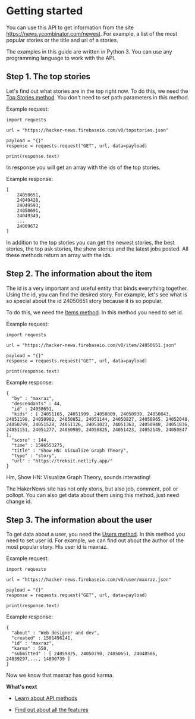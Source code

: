 <h1>Getting started</h1>

You can use this API to get information from the site https://news.ycombinator.com/newest. For example, a list of the most popular stories or the title and url of a stories.

The examples in this guide are written in Python 3. You can use any programming language to work with the API.

<h2>Step 1. The top stories</h2>

Let's find out what stories are in the top right now. To do this, we need the [Top Stories method](https://github.com/myafka/HackerNewsDocs/blob/master/Methods.md#top-stories). You don't need to set path parameters in this method.
 
Example request:

```
import requests

url = "https://hacker-news.firebaseio.com/v0/topstories.json"

payload = "{}"
response = requests.request("GET", url, data=payload)

print(response.text)
```
In response you will get an array with the ids of the top stories.

Example response:

```
[
    24050651,
    24049428,
    24049593,
    24050691,
    24049349,
    ...
    24009672
]
```
In addition to the top stories you can get the newest stories, the best stories, the top ask stories, the show stories and the latest jobs posted. All these methods return an array with the ids.

<h2>Step 2. The information about the item</h2>

The id is a very important and useful entity that binds everything together. Using the id, you can find the desired story. For example, let's see what is so special about the id 24050651 story because it is so popular.

To do this, we need the [Items method](https://github.com/myafka/HackerNewsDocs/blob/master/Methods.md#items). In this method you need to set id.

Example request:

```
import requests

url = "https://hacker-news.firebaseio.com/v0/item/24050651.json"

payload = "{}"
response = requests.request("GET", url, data=payload)

print(response.text)
```

Example response:

```
{
  "by" : "maxraz",
  "descendants" : 44,
  "id" : 24050651,
  "kids" : [ 24051165, 24051909, 24050809, 24050939, 24050843, 24051198, 24050902, 24050852, 24051144, 24050827, 24050965, 24052048, 24050799, 24051528, 24051126, 24051023, 24051363, 24050948, 24051836, 24051151, 24051277, 24050989, 24050825, 24051423, 24052145, 24050847 ],
  "score" : 144,
  "time" : 1596553275,
  "title" : "Show HN: Visualize Graph Theory",
  "type" : "story",
  "url" : "https://treksit.netlify.app/"
}
```

Hm, Show HN: Visualize Graph Theory, sounds interasting!

The HakerNews site has not only storis, but also job, comment, poll or pollopt. You can also get data about them using this method, just need change id.

<h2>Step 3. The information about the user</h2>

To get data about a user, you need the [Users method](https://github.com/myafka/HackerNewsDocs/blob/master/Methods.md#users). In this method you need to set user id.
For example, we can find out about the author of the most popular story. His user id is maxraz.

Example request:

```
import requests

url = "https://hacker-news.firebaseio.com/v0/user/maxraz.json"

payload = "{}"
response = requests.request("GET", url, data=payload)

print(response.text)

```

Example response:

```
{
  "about" : "Web designer and dev",
  "created" : 1501496241,
  "id" : "maxraz",
  "karma" : 550,
  "submitted" : [ 24059825, 24050790, 24050651, 24048586, 24039297,..., 14890739 ]
}

```
Now we know that maxraz has good karma.

<b>What's next</b>

* [Learn about API methods](https://github.com/myafka/HackerNewsDocs/blob/master/Methods.md)

* [Find out about all the features](https://github.com/myafka/HackerNewsDocs/blob/master/Use%20cases.md)
